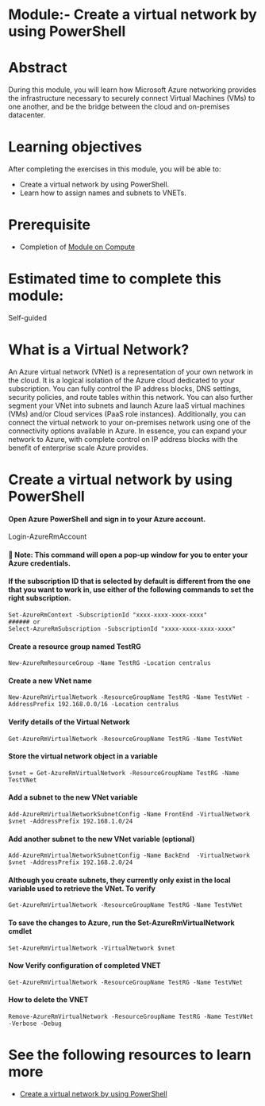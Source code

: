 # Module:- Create a virtual network by using PowerShell

# Abstract

During this module, you will learn how Microsoft Azure networking provides the infrastructure necessary to securely connect Virtual Machines (VMs) to one another, and be the bridge between the cloud and on-premises datacenter.

# Learning objectives
After completing the exercises in this module, you will be able to:
* Create a virtual network by using PowerShell.
* Learn how to assign names and subnets to VNETs.

# Prerequisite 
* Completion of [Module on Compute](https://github.com/Azure/onboarding-guidance/blob/master/windows/Module%20II/L1-ComputeIntro.md)

# Estimated time to complete this module:
Self-guided

# What is a Virtual Network?
An Azure virtual network (VNet) is a representation of your own network in the cloud. It is a logical isolation of the Azure cloud dedicated to your subscription. You can fully control the IP address blocks, DNS settings, security policies, and route tables within this network. You can also further segment your VNet into subnets and launch Azure IaaS virtual machines (VMs) and/or Cloud services (PaaS role instances). Additionally, you can connect the virtual network to your on-premises network using one of the connectivity options available in Azure. In essence, you can expand your network to Azure, with complete control on IP address blocks with the benefit of enterprise scale Azure provides.

# Create a virtual network by using PowerShell

#### Open Azure PowerShell and sign in to your Azure account.

Login-AzureRmAccount

#### :memo: Note: This command will open a pop-up window for you to enter your Azure credentials.

#### If the subscription ID that is selected by default is different from the one that you want to work in, use either of the following commands to set the right subscription.

```
Set-AzureRmContext -SubscriptionId "xxxx-xxxx-xxxx-xxxx"
###### or
Select-AzureRmSubscription -SubscriptionId "xxxx-xxxx-xxxx-xxxx"
```

####  Create a resource group named TestRG
```
New-AzureRmResourceGroup -Name TestRG -Location centralus
```
#### Create a new VNet name
```
New-AzureRmVirtualNetwork -ResourceGroupName TestRG -Name TestVNet -AddressPrefix 192.168.0.0/16 -Location centralus
```
#### Verify details of the Virtual Network
```
Get-AzureRmVirtualNetwork -ResourceGroupName TestRG -Name TestVNet
```
#### Store the virtual network object in a variable
```
$vnet = Get-AzureRmVirtualNetwork -ResourceGroupName TestRG -Name TestVNet
```
#### Add a subnet to the new VNet variable
```
Add-AzureRmVirtualNetworkSubnetConfig -Name FrontEnd -VirtualNetwork $vnet -AddressPrefix 192.168.1.0/24
```
#### Add another subnet to the new VNet variable (optional)
```
Add-AzureRmVirtualNetworkSubnetConfig -Name BackEnd  -VirtualNetwork $vnet -AddressPrefix 192.168.2.0/24
```
#### Although you create subnets, they currently only exist in the local variable used to retrieve the VNet. To verify
```
Get-AzureRmVirtualNetwork -ResourceGroupName TestRG -Name TestVNet
```
#### To save the changes to Azure, run the Set-AzureRmVirtualNetwork cmdlet
```
Set-AzureRmVirtualNetwork -VirtualNetwork $vnet
 ```
#### Now Verify configuration of completed VNET
```
Get-AzureRmVirtualNetwork -ResourceGroupName TestRG -Name TestVNet
```
####  How to delete the VNET
```
Remove-AzureRmVirtualNetwork -ResourceGroupName TestRG -Name TestVNet -Verbose -Debug
```
# See the following resources to learn more
* [Create a virtual network by using PowerShell](https://azure.microsoft.com/en-us/documentation/articles/virtual-networks-create-vnet-arm-ps/)
